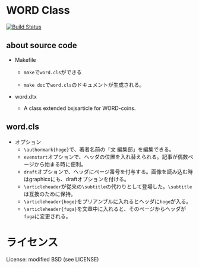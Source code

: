 WORD Class
===

[![Build Status](https://travis-ci.org/hidaruma/texfiles.svg?branch=master)](https://travis-ci.org/hidaruma/texfiles)

## about source code

- Makefile
	+ `make`で`word.cls`ができる

	+ `make doc`で`word.cls`のドキュメントが生成される｡

- word.dtx
    + A class extended bxjsarticle for WORD-coins.

## word.cls

- オプション
	+ `\authormark{hoge}`で、著者名前の「文 編集部」を編集できる。
	+ `evenstart`オプションで、ヘッダの位置を入れ替えられる。記事が偶数ページから始まる時に便利。
    + `draft`オプションで、ヘッダにページ番号を付与する。画像を読み込む時はgraphicxにも、draftオプションを付ける。
	+ `\articleheader`が従来の`\subtitle`の代わりとして登場した。`\subtitle`は互換のために保持。
    + `\articleheader{hoge}`をプリアンブルに入れるとヘッダに`hoge`が入る。
    + `\articleheader{fuga}`を文章中に入れると、そのページからヘッダが`fuga`に変更される。

# ライセンス

License: modified BSD (see LICENSE)
